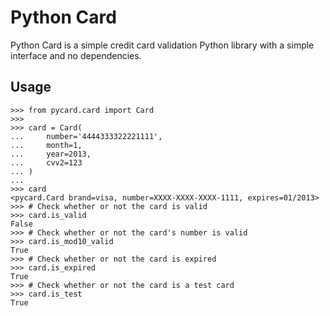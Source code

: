Python Card
===========

Python Card is a simple credit card validation Python library with a simple
interface and no dependencies.

Usage
-----

    >>> from pycard.card import Card
    >>>
    >>> card = Card(
    ...     number='4444333322221111',
    ...     month=1,
    ...     year=2013,
    ...     cvv2=123
    ... )
    ...
    >>> card
    <pycard.Card brand=visa, number=XXXX-XXXX-XXXX-1111, expires=01/2013>
    >>> # Check whether or not the card is valid
    >>> card.is_valid
    False
    >>> # Check whether or not the card's number is valid
    >>> card.is_mod10_valid
    True
    >>> # Check whether or not the card is expired
    >>> card.is_expired
    True
    >>> # Check whether or not the card is a test card
    >>> card.is_test
    True
